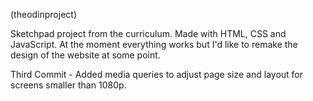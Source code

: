 (theodinproject)

Sketchpad project from the curriculum.
Made with HTML, CSS and JavaScript. 
At the moment everything works but I'd like to remake the design of the website at some point.

Third Commit - Added media queries to adjust page size and layout for screens smaller than 1080p. 

